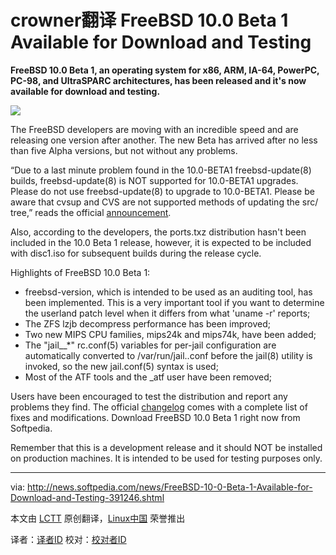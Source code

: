 crowner翻译
FreeBSD 10.0 Beta 1 Available for Download and Testing
================================================================================
**FreeBSD 10.0 Beta 1, an operating system for x86, ARM, IA-64, PowerPC, PC-98, and UltraSPARC architectures, has been released and it's now available for download and testing.**

![](http://i1-news.softpedia-static.com/images/news2/FreeBSD-10-0-Beta-1-Available-for-Download-and-Testing-391246-2.png)

The FreeBSD developers are moving with an incredible speed and are releasing one version after another. The new Beta has arrived after no less than five Alpha versions, but not without any problems.

“Due to a last minute problem found in the 10.0-BETA1 freebsd-update(8) builds, freebsd-update(8) is NOT supported for 10.0-BETA1 upgrades. Please do not use freebsd-update(8) to upgrade to 10.0-BETA1. Please be aware that cvsup and CVS are not supported methods of updating the src/ tree,” reads the official [announcement][1].

Also, according to the developers, the ports.txz distribution hasn't been included in the 10.0 Beta 1 release, however, it is expected to be included with disc1.iso for subsequent builds during the release cycle.

Highlights of FreeBSD 10.0 Beta 1:

- freebsd-version, which is intended to be used as an auditing tool, has been implemented. This is a very important tool if you want to determine the userland patch level when it differs from what 'uname -r' reports;
- The ZFS lzjb decompress performance has been improved;
- Two new MIPS CPU families, mips24k and mips74k, have been added;
- The "jail_<jname>_*" rc.conf(5) variables for per-jail configuration are automatically converted to /var/run/jail.<jname>.conf before the jail(8) utility is invoked, so the new jail.conf(5) syntax is used;
- Most of the ATF tools and the _atf user have been removed;

Users have been encouraged to test the distribution and report any problems they find. The official [changelog][1] comes with a complete list of fixes and modifications. Download FreeBSD 10.0 Beta 1 right now from Softpedia.

Remember that this is a development release and it should NOT be installed on production machines. It is intended to be used for testing purposes only.

--------------------------------------------------------------------------------

via: http://news.softpedia.com/news/FreeBSD-10-0-Beta-1-Available-for-Download-and-Testing-391246.shtml

本文由 [LCTT](https://github.com/LCTT/TranslateProject) 原创翻译，[Linux中国](http://linux.cn/) 荣誉推出

译者：[译者ID](https://github.com/译者ID) 校对：[校对者ID](https://github.com/校对者ID)

[1]:http://lists.freebsd.org/pipermail/freebsd-current/2013-October/045524.html

